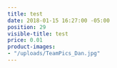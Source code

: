 ```yaml
---
title: test
date: 2018-01-15 16:27:00 -05:00
position: 29
visible-title: test
price: 0.01
product-images:
- "/uploads/TeamPics_Dan.jpg"
---
```


